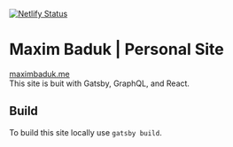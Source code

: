 [![Netlify Status](https://api.netlify.com/api/v1/badges/be939ea4-85bd-4dea-90c3-f459691f6e57/deploy-status)](https://app.netlify.com/sites/sharp-curie-f57008/deploys) &nbsp;

# Maxim Baduk | Personal Site
[maximbaduk.me](maximbaduk.me)<br>
This site is buit with Gatsby, GraphQL, and React.

## Build
To build this site locally use `gatsby build`.
